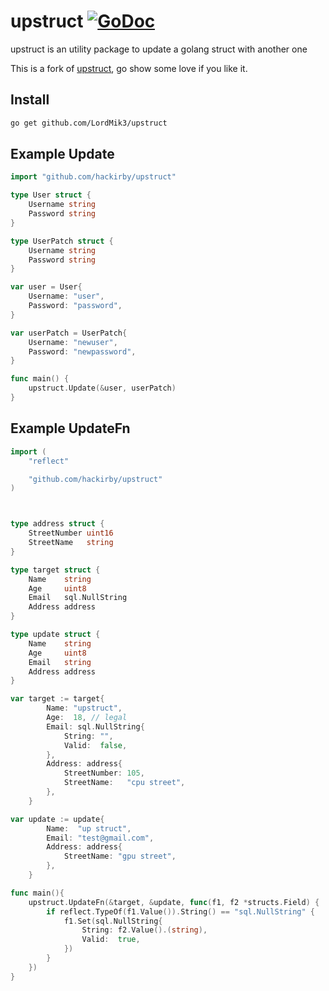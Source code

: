 # upstruct [![GoDoc](http://img.shields.io/badge/go-documentation-blue.svg?style=flat-square)](http://godoc.org/github.com/hackirby/upstruct)

upstruct is an utility package to update a golang struct with another one

This is a fork of [upstruct](https://github.com/hackirby/upstruct), go show some love if you like it.

## Install

```bash
go get github.com/LordMik3/upstruct
```

## Example Update

```go
import "github.com/hackirby/upstruct"

type User struct {
    Username string
    Password string
}

type UserPatch struct {
    Username string
    Password string
}

var user = User{
    Username: "user",
    Password: "password",
}

var userPatch = UserPatch{
    Username: "newuser",
    Password: "newpassword",
}

func main() {
    upstruct.Update(&user, userPatch)
}
```

## Example UpdateFn

```go
import (
    "reflect"

    "github.com/hackirby/upstruct"
)



type address struct {
    StreetNumber uint16
    StreetName   string
}

type target struct {
    Name    string
    Age     uint8
    Email   sql.NullString
    Address address
}

type update struct {
    Name    string
    Age     uint8
    Email   string
    Address address
}

var target := target{
        Name: "upstruct",
        Age:  18, // legal
        Email: sql.NullString{
            String: "",
            Valid:  false,
        },
        Address: address{
            StreetNumber: 105,
            StreetName:   "cpu street",
        },
    }

var update := update{
        Name:  "up struct",
        Email: "test@gmail.com",
        Address: address{
            StreetName: "gpu street",
        },
    }

func main(){
    upstruct.UpdateFn(&target, &update, func(f1, f2 *structs.Field) {
        if reflect.TypeOf(f1.Value()).String() == "sql.NullString" {
            f1.Set(sql.NullString{
                String: f2.Value().(string),
                Valid:  true,
            })
        }
    })
}
```
